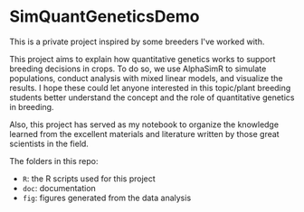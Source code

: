 # SimQuantGeneticsDemo
This is a private project inspired by some breeders I've worked with. 

This project aims to explain how quantitative genetics works to support breeding decisions in crops.
To do so, we use AlphaSimR to simulate populations, conduct analysis with mixed linear models, and visualize the results.
I hope these could let anyone interested in this topic/plant breeding students better understand the concept and the role of quantitative genetics in breeding.

Also, this project has served as my notebook to organize the knowledge learned from the excellent materials and literature written by those great scientists in the field.

The folders in this repo:
- `R`: the R scripts used for this project
- `doc`: documentation
- `fig`: figures generated from the data analysis



